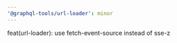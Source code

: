 ```yaml
---
'@graphql-tools/url-loader': minor
---
```


feat(url-loader): use fetch-event-source instead of sse-z
